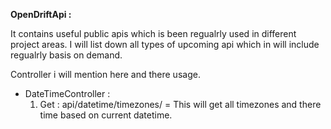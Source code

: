 <b>OpenDriftApi :</b><br>

It contains useful public apis which is been regualrly used in different project areas. I will list down all types of upcoming api which in will include regualrly basis on demand. <br>

Controller i will mention here and there usage. <br>
     
<ul>
  <li> DateTimeController :
  		<ol>
  			<li>
  				Get : api/datetime/timezones/ = This will get all timezones and there time based on current datetime.	
  			</li>
  		</ol>
  </li>
</ul>